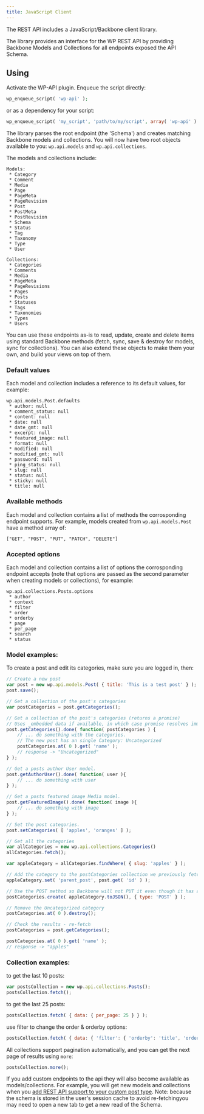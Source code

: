 ```yaml
---
title: JavaScript Client
---
```

The REST API includes a JavaScript/Backbone client library.

The library provides an interface for the WP REST API by providing Backbone Models and Collections for all endpoints exposed the API Schema.

## Using

Activate the WP-API plugin. Enqueue the script directly:

```php
wp_enqueue_script( 'wp-api' );
```

or as a dependency for your script:

```php
wp_enqueue_script( 'my_script', 'path/to/my/script', array( 'wp-api' ) );
```

The library parses the root endpoint (the 'Schema') and creates matching Backbone models and collections. You will now have two root objects available to you: `wp.api.models` and `wp.api.collections`.

The models and collections include:

```
Models:
 * Category
 * Comment
 * Media
 * Page
 * PageMeta
 * PageRevision
 * Post
 * PostMeta
 * PostRevision
 * Schema
 * Status
 * Tag
 * Taxonomy
 * Type
 * User

Collections:
 * Categories
 * Comments
 * Media
 * PageMeta
 * PageRevisions
 * Pages
 * Posts
 * Statuses
 * Tags
 * Taxonomies
 * Types
 * Users
```

You can use these endpoints as-is to read, update, create and delete items using standard Backbone methods (fetch, sync, save & destroy for models, sync for collections). You can also extend these objects to make them your own, and build your views on top of them.

### Default values

Each model and collection includes a reference to its default values, for example:

```
wp.api.models.Post.defaults
 * author: null
 * comment_status: null
 * content: null
 * date: null
 * date_gmt: null
 * excerpt: null
 * featured_image: null
 * format: null
 * modified: null
 * modified_gmt: null
 * password: null
 * ping_status: null
 * slug: null
 * status: null
 * sticky: null
 * title: null
```

### Available methods

Each model and collection contains a list of methods the corrosponding endpoint supports. For example, models created from `wp.api.models.Post` have a method array of:

```
["GET", "POST", "PUT", "PATCH", "DELETE"]
```

### Accepted options

Each model and collection contains a list of options the corrosponding endpoint accepts (note that options are passed as the second parameter when creating models or collections), for example:

```
wp.api.collections.Posts.options
 * author
 * context
 * filter
 * order
 * orderby
 * page
 * per_page
 * search
 * status
```
### Model examples:

To create a post and edit its categories, make sure you are logged in, then:

```js
// Create a new post
var post = new wp.api.models.Post( { title: 'This is a test post' } );
post.save();

// Get a collection of the post's categories
var postCategories = post.getCategories();

// Get a collection of the post's categories (returns a promise)
// Uses _embedded data if available, in which case promise resolves immediately.
post.getCategories().done( function( postCategories ) {
	// ... do something with the categories.
	// The new post has an single Category: Uncategorized
	postCategories.at( 0 ).get( 'name' );
	// response -> "Uncategorized"
} );

// Get a posts author User model.
post.getAuthorUser().done( function( user ){
	// ... do something with user
} );

// Get a posts featured image Media model.
post.getFeaturedImage().done( function( image ){
	// ... do something with image
} );

// Set the post categories.
post.setCategories( [ 'apples', 'oranges' ] );

// Get all the categories
var allCategories = new wp.api.collections.Categories()
allCategories.fetch();

var appleCategory = allCategories.findWhere( { slug: 'apples' } );

// Add the category to the postCategories collection we previously fetched.
appleCategory.set( 'parent_post', post.get( 'id' ) );

// Use the POST method so Backbone will not PUT it even though it has an id.
postCategories.create( appleCategory.toJSON(), { type: 'POST' } );

// Remove the Uncategorized category
postCategories.at( 0 ).destroy();

// Check the results - re-fetch
postCategories = post.getCategories();

postCategories.at( 0 ).get( 'name' );
// response -> "apples"
```

### Collection examples:

to get the last 10 posts:

```js
var postsCollection = new wp.api.collections.Posts();
postsCollection.fetch();
```

to get the last 25 posts:

```js
postsCollection.fetch( { data: { per_page: 25 } } );
```

use filter to change the order & orderby options:

```js
postsCollection.fetch( { data: { 'filter': { 'orderby': 'title', 'order': 'ASC' } } } );
```

All collections support pagination automatically, and you can get the next page of results using `more`:

```js
postsCollection.more();
```

If you add custom endpoints to the api they will also become available as models/collections. For example, you will get new models and collections when you [add REST API support to your custom post type](http://v2.wp-api.org/extending/custom-content-types/). Note: because the schema is stored in the user's session cache to avoid re-fetchingyou may need to open a new tab to get a new read of the Schema.
